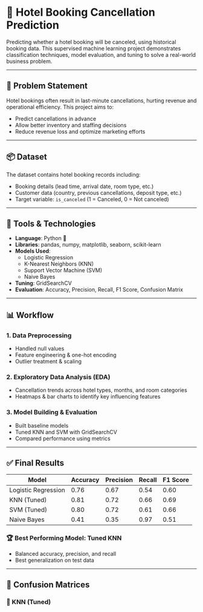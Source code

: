 # 🏨 Hotel Booking Cancellation Prediction

Predicting whether a hotel booking will be canceled, using historical booking data. This supervised machine learning project demonstrates classification techniques, model evaluation, and tuning to solve a real-world business problem.

---

## 🎯 Problem Statement

Hotel bookings often result in last-minute cancellations, hurting revenue and operational efficiency. This project aims to:

- Predict cancellations in advance
- Allow better inventory and staffing decisions
- Reduce revenue loss and optimize marketing efforts

---

## 📦 Dataset

The dataset contains hotel booking records including:

- Booking details (lead time, arrival date, room type, etc.)
- Customer data (country, previous cancellations, deposit type, etc.)
- Target variable: `is_canceled` (1 = Canceled, 0 = Not canceled)

---

## 🔧 Tools & Technologies

- **Language**: Python 🐍
- **Libraries**: pandas, numpy, matplotlib, seaborn, scikit-learn
- **Models Used**:
  - Logistic Regression
  - K-Nearest Neighbors (KNN)
  - Support Vector Machine (SVM)
  - Naive Bayes
- **Tuning**: GridSearchCV
- **Evaluation**: Accuracy, Precision, Recall, F1 Score, Confusion Matrix

---

## 📊 Workflow

### 1. Data Preprocessing
- Handled null values
- Feature engineering & one-hot encoding
- Outlier treatment & scaling

### 2. Exploratory Data Analysis (EDA)
- Cancellation trends across hotel types, months, and room categories
- Heatmaps & bar charts to identify key influencing features

### 3. Model Building & Evaluation
- Built baseline models
- Tuned KNN and SVM with GridSearchCV
- Compared performance using metrics

---

## ✅ Final Results

| Model              | Accuracy | Precision | Recall | F1 Score |
|-------------------|----------|-----------|--------|----------|
| Logistic Regression | 0.76     | 0.67      | 0.54   | 0.60     |
| KNN (Tuned)         | 0.81     | 0.72      | 0.66   | 0.69     |
| SVM (Tuned)         | 0.80     | 0.72      | 0.61   | 0.66     |
| Naive Bayes         | 0.41     | 0.35      | 0.97   | 0.51     |

### 🏆 Best Performing Model: **Tuned KNN**
- Balanced accuracy, precision, and recall
- Best generalization on test data

---

## 🧮 Confusion Matrices

### 🔷 KNN (Tuned)
